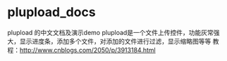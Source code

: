 plupload_docs
=============

plupload 的中文文档及演示demo
plupload是一个文件上传控件，功能灰常强大，显示进度条，添加多个文件，对添加的文件进行过滤，显示缩略图等等
教程：<http://www.cnblogs.com/2050/p/3913184.html>
